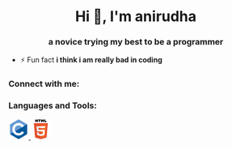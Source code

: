 <html>
<head>
  
</head>
  <body>
<h1 align="center";font-color:white>Hi 👋, I'm anirudha</h1>
<h3 align="center">a novice trying my best to be a programmer</h3>

- ⚡ Fun fact **i think i am really bad in coding**

<h3 align="left">Connect with me:</h3>
<p align="left">
</p>

<h3 align="left">Languages and Tools:</h3>
<p align="left"> <a href="https://www.cprogramming.com/" target="_blank" rel="noreferrer"> <img src="https://raw.githubusercontent.com/devicons/devicon/master/icons/c/c-original.svg" alt="c" width="40" height="40"/> </a> <a href="https://www.w3.org/html/" target="_blank" rel="noreferrer"> <img src="https://raw.githubusercontent.com/devicons/devicon/master/icons/html5/html5-original-wordmark.svg" alt="html5" width="40" height="40"/> </a> </p>
</body>
</html>
